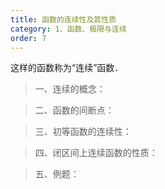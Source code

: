 ```yaml
---
title: 函数的连续性及其性质
category: 1、函数、极限与连续
order: 7
---
```


这样的函数称为“连续”函数．

> 一、连续的概念：


> 二、函数的间断点：


> 三、初等函数的连续性：


> 四、闭区间上连续函数的性质：


> 五、例题：